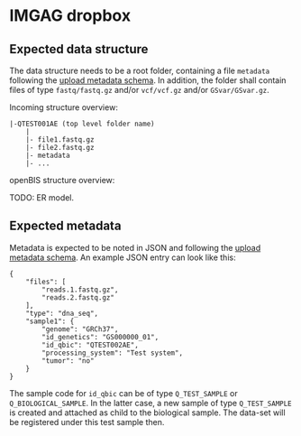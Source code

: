 # IMGAG dropbox

## Expected data structure
The data structure needs to be a root folder, containing a file `metadata` following the [upload metadata schema](upload-metadata.schema.json). In addition, the folder shall contain files of type `fastq/fastq.gz` and/or `vcf/vcf.gz` and/or `GSvar/GSvar.gz`. 

Incoming structure overview:

```
|-QTEST001AE (top level folder name)
    |
    |- file1.fastq.gz
    |- file2.fastq.gz
    |- metadata
    |- ...

```

openBIS structure overview:

TODO: ER model.

## Expected metadata
Metadata is expected to be noted in JSON and following the [upload metadata schema](upload-metadata.schema.json). An example JSON entry can look like this:

```
{
    "files": [
        "reads.1.fastq.gz",
        "reads.2.fastq.gz"
    ],
    "type": "dna_seq",
    "sample1": {
        "genome": "GRCh37",
        "id_genetics": "GS000000_01",
        "id_qbic": "QTEST002AE",
        "processing_system": "Test system",
        "tumor": "no"
    }
}
```

The sample code for `id_qbic` can be of type `Q_TEST_SAMPLE` or `Q_BIOLOGICAL_SAMPLE`. In the latter case, a new sample of type `Q_TEST_SAMPLE` is created and attached as child to the biological sample. The data-set will be registered under this test sample then.